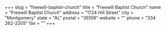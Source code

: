 +++
slug = "freewill-baptist-church"
title = "Freewill Baptist Church"
name = "Freewill Baptist Church"
address = "1724 Hill Street"
city = "Montgomery"
state = "AL"
postal = "36108"
website = ""
phone = "334 262-2205"
fax = ""
+++

